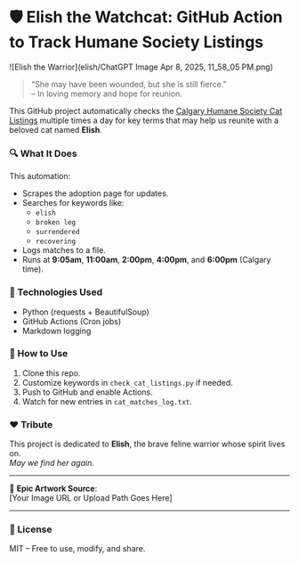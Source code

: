 # 🛡️ Elish the Watchcat: GitHub Action to Track Humane Society Listings

![Elish the Warrior](elish/ChatGPT Image Apr 8, 2025, 11_58_05 PM.png)

> “She may have been wounded, but she is still fierce.”  
> – In loving memory and hope for reunion.

This GitHub project automatically checks the [Calgary Humane Society Cat Listings](https://www.calgaryhumane.ca/adopt/cats/) multiple times a day for key terms that may help us reunite with a beloved cat named **Elish**.

### 🔍 What It Does
This automation:
- Scrapes the adoption page for updates.
- Searches for keywords like:
  - `elish`
  - `broken leg`
  - `surrendered`
  - `recovering`
- Logs matches to a file.
- Runs at **9:05am**, **11:00am**, **2:00pm**, **4:00pm**, and **6:00pm** (Calgary time).

### 🧰 Technologies Used
- Python (requests + BeautifulSoup)
- GitHub Actions (Cron jobs)
- Markdown logging

### 🚀 How to Use
1. Clone this repo.
2. Customize keywords in `check_cat_listings.py` if needed.
3. Push to GitHub and enable Actions.
4. Watch for new entries in `cat_matches_log.txt`.

### ❤️ Tribute
This project is dedicated to **Elish**, the brave feline warrior whose spirit lives on.  
*May we find her again.*

---

🔗 **Epic Artwork Source**:  
[Your Image URL or Upload Path Goes Here]

---

### 📜 License
MIT – Free to use, modify, and share.

